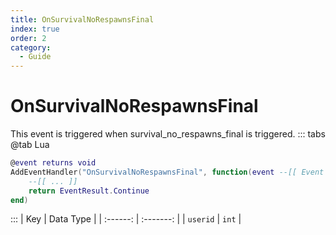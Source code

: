 ```yaml
---
title: OnSurvivalNoRespawnsFinal
index: true
order: 2
category:
  - Guide
---
```


# OnSurvivalNoRespawnsFinal
This event is triggered when survival_no_respawns_final is triggered.
::: tabs
@tab Lua
```lua
@event returns void
AddEventHandler("OnSurvivalNoRespawnsFinal", function(event --[[ Event ]])
    --[[ ... ]]
    return EventResult.Continue
end)
```

:::
|    Key   | Data Type |
| :------: | :-------: |
| `userid` |   `int`   |